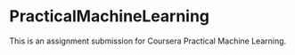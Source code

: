# PracticalMachineLearning
This is an assignment submission for Coursera Practical Machine Learning. 

